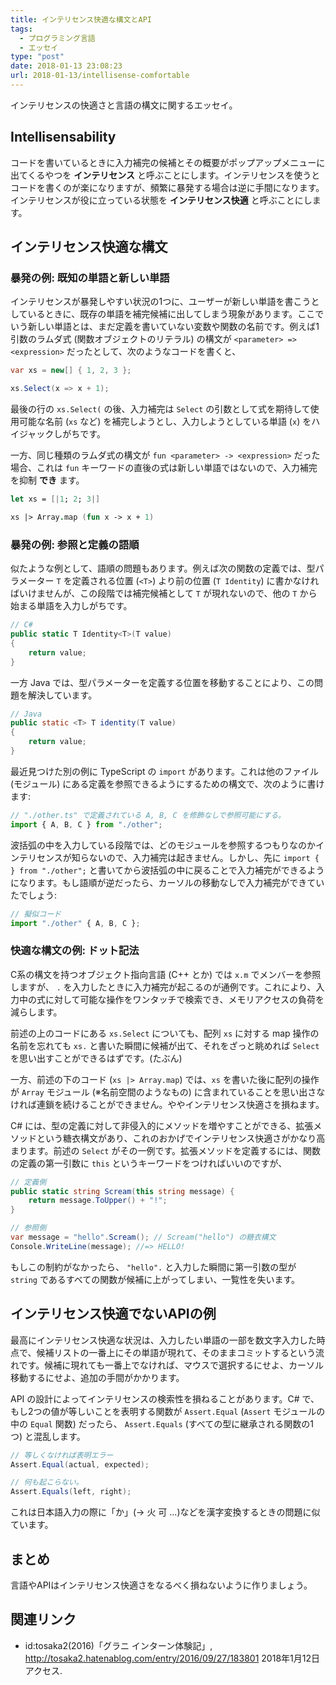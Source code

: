 ```yaml
---
title: インテリセンス快適な構文とAPI
tags:
  - プログラミング言語
  - エッセイ
type: "post"
date: 2018-01-13 23:08:23
url: 2018-01-13/intellisense-comfortable
---
```


インテリセンスの快適さと言語の構文に関するエッセイ。

<!--more-->

## Intellisensability

コードを書いているときに入力補完の候補とその概要がポップアップメニューに出てくるやつを **インテリセンス** と呼ぶことにします。インテリセンスを使うとコードを書くのが楽になりますが、頻繁に暴発する場合は逆に手間になります。インテリセンスが役に立っている状態を **インテリセンス快適** と呼ぶことにします。

## インテリセンス快適な構文

### 暴発の例: 既知の単語と新しい単語

インテリセンスが暴発しやすい状況の1つに、ユーザーが新しい単語を書こうとしているときに、既存の単語を補完候補に出してしまう現象があります。ここでいう新しい単語とは、まだ定義を書いていない変数や関数の名前です。例えば1引数のラムダ式 (関数オブジェクトのリテラル) の構文が ``<parameter> => <expression>`` だったとして、次のようなコードを書くと、

```csharp
var xs = new[] { 1, 2, 3 };

xs.Select(x => x + 1);
```

最後の行の ``xs.Select(`` の後、入力補完は `Select` の引数として式を期待して使用可能な名前 (`xs` など) を補完しようとし、入力しようとしている単語 (`x`) をハイジャックしがちです。

一方、同じ種類のラムダ式の構文が ``fun <parameter> -> <expression>`` だった場合、これは `fun` キーワードの直後の式は新しい単語ではないので、入力補完を抑制 **でき** ます。

```fsharp
let xs = [|1; 2; 3|]

xs |> Array.map (fun x -> x + 1)
```

### 暴発の例: 参照と定義の語順

似たような例として、語順の問題もあります。例えば次の関数の定義では、型パラメーター `T` を定義される位置 (``<T>``) より前の位置 (`T Identity`) に書かなければいけませんが、この段階では補完候補として `T` が現れないので、他の `T` から始まる単語を入力しがちです。

```csharp
// C#
public static T Identity<T>(T value)
{
    return value;
}
```

一方 Java では、型パラメーターを定義する位置を移動することにより、この問題を解決しています。

```java
// Java
public static <T> T identity(T value)
{
    return value;
}
```

最近見つけた別の例に TypeScript の `import` があります。これは他のファイル (モジュール) にある定義を参照できるようにするための構文で、次のように書けます:

```typescript
// "./other.ts" で定義されている A, B, C を修飾なしで参照可能にする。
import { A, B, C } from "./other";
```

波括弧の中を入力している段階では、どのモジュールを参照するつもりなのかインテリセンスが知らないので、入力補完は起きません。しかし、先に ``import { } from "./other";`` と書いてから波括弧の中に戻ることで入力補完ができるようになります。もし語順が逆だったら、カーソルの移動なしで入力補完ができていたでしょう:

```typescript
// 擬似コード
import "./other" { A, B, C };
```

### 快適な構文の例: ドット記法

C系の構文を持つオブジェクト指向言語 (C++ とか) では ``x.m`` でメンバーを参照しますが、 `.` を入力したときに入力補完が起こるのが通例です。これにより、入力中の式に対して可能な操作をワンタッチで検索でき、メモリアクセスの負荷を減らします。

前述の上のコードにある ``xs.Select`` についても、配列 `xs` に対する map 操作の名前を忘れても ``xs.`` と書いた瞬間に候補が出て、それをざっと眺めれば `Select` を思い出すことができるはずです。(たぶん)

一方、前述の下のコード (``xs |> Array.map``) では、`xs` を書いた後に配列の操作が `Array` モジュール (※名前空間のようなもの) に含まれていることを思い出さなければ連鎖を続けることができません。ややインテリセンス快適さを損ねます。

C# には、型の定義に対して非侵入的にメソッドを増やすことができる、拡張メソッドという糖衣構文があり、これのおかげでインテリセンス快適さがかなり高まります。前述の `Select` がその一例です。拡張メソッドを定義するには、関数の定義の第一引数に `this` というキーワードをつければいいのですが、

```csharp
// 定義側
public static string Scream(this string message) {
    return message.ToUpper() + "!";
}

// 参照側
var message = "hello".Scream(); // Scream("hello") の糖衣構文
Console.WriteLine(message); //=> HELLO!
```

もしこの制約がなかったら、 ``"hello".`` と入力した瞬間に第一引数の型が `string` であるすべての関数が候補に上がってしまい、一覧性を失います。

## インテリセンス快適でないAPIの例

最高にインテリセンス快適な状況は、入力したい単語の一部を数文字入力した時点で、候補リストの一番上にその単語が現れて、そのままコミットするという流れです。候補に現れても一番上でなければ、マウスで選択するにせよ、カーソル移動するにせよ、追加の手間がかかります。

API の設計によってインテリセンスの検索性を損ねることがあります。C# で、もし2つの値が等しいことを表明する関数が `Assert.Equal` (`Assert` モジュールの中の `Equal` 関数) だったら、 `Assert.Equals` (すべての型に継承される関数の1つ) と混乱します。

```csharp
// 等しくなければ表明エラー
Assert.Equal(actual, expected);

// 何も起こらない。
Assert.Equals(left, right);
```

これは日本語入力の際に「か」(→ 火 可 ...)などを漢字変換するときの問題に似ています。

## まとめ

言語やAPIはインテリセンス快適さをなるべく損ねないように作りましょう。

## 関連リンク

- id:tosaka2(2016)「グラニ インターン体験記」, <http://tosaka2.hatenablog.com/entry/2016/09/27/183801> 2018年1月12日アクセス.
